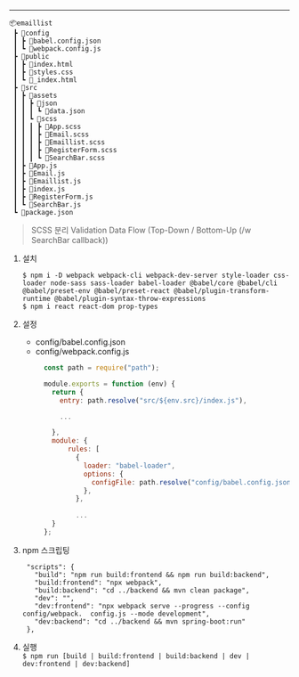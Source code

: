 ___

```
📦emaillist
 ┣ 📂config
 ┃ ┣ 📜babel.config.json
 ┃ ┗ 📜webpack.config.js
 ┣ 📂public
 ┃ ┣ 📜index.html
 ┃ ┣ 📜styles.css
 ┃ ┗ 📜_index.html
 ┣ 📂src
 ┃ ┣ 📂assets
 ┃ ┃ ┣ 📂json
 ┃ ┃ ┃ ┗ 📜data.json
 ┃ ┃ ┗ 📂scss
 ┃ ┃ ┃ ┣ 📜App.scss
 ┃ ┃ ┃ ┣ 📜Email.scss
 ┃ ┃ ┃ ┣ 📜Emaillist.scss
 ┃ ┃ ┃ ┣ 📜RegisterForm.scss
 ┃ ┃ ┃ ┗ 📜SearchBar.scss
 ┃ ┣ 📜App.js
 ┃ ┣ 📜Email.js
 ┃ ┣ 📜Emaillist.js
 ┃ ┣ 📜index.js
 ┃ ┣ 📜RegisterForm.js
 ┃ ┗ 📜SearchBar.js
 ┗ 📜package.json
```

> SCSS 분리
> Validation
> Data Flow (Top-Down / Bottom-Up (/w SearchBar callback))


1. 설치
    ```shell
    $ npm i -D webpack webpack-cli webpack-dev-server style-loader css-loader node-sass sass-loader babel-loader @babel/core @babel/cli @babel/preset-env @babel/preset-react @babel/plugin-transform-runtime @babel/plugin-syntax-throw-expressions
    $ npm i react react-dom prop-types
    ```

2. 설정
   - config/babel.config.json
   - config/webpack.config.js
        ```js
          const path = require("path");

          module.exports = function (env) {
            return {
              entry: path.resolve("src/${env.src}/index.js"),

              ...

            },
            module: {
                rules: [
                  {
                    loader: "babel-loader",
                    options: {
                      configFile: path.resolve("config/babel.config.json"),
                    },
                  },
                  
                  ...
            }
          };
        ```

3. npm 스크립팅
   ```jsonc
    "scripts": {
      "build": "npm run build:frontend && npm run build:backend",
      "build:frontend": "npx webpack",
      "build:backend": "cd ../backend && mvn clean package",
      "dev": "",
      "dev:frontend": "npx webpack serve --progress --config config/webpack.  config.js --mode development",
      "dev:backend": "cd ../backend && mvn spring-boot:run"
    },
   ```

4. 실행  
   `$ npm run [build | build:frontend | build:backend | dev | dev:frontend | dev:backend]`